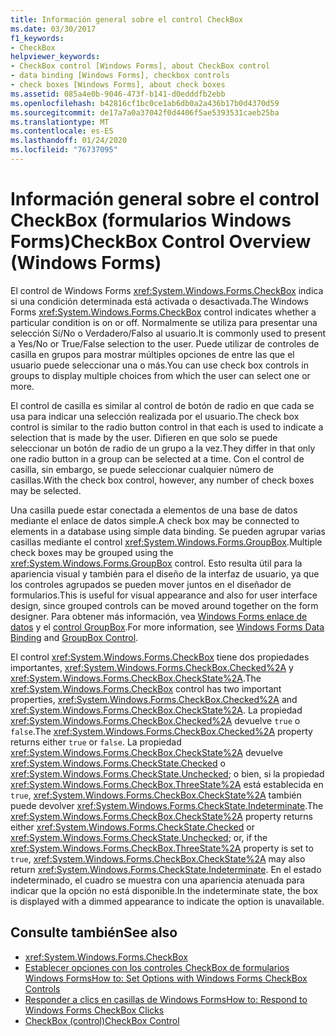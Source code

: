 ```yaml
---
title: Información general sobre el control CheckBox
ms.date: 03/30/2017
f1_keywords:
- CheckBox
helpviewer_keywords:
- CheckBox control [Windows Forms], about CheckBox control
- data binding [Windows Forms], checkbox controls
- check boxes [Windows Forms], about check boxes
ms.assetid: 085a4e0b-9046-473f-b141-d0edddfb2ebb
ms.openlocfilehash: b42816cf1bc0ce1ab6db0a2a436b17b0d4370d59
ms.sourcegitcommit: de17a7a0a37042f0d4406f5ae5393531caeb25ba
ms.translationtype: MT
ms.contentlocale: es-ES
ms.lasthandoff: 01/24/2020
ms.locfileid: "76737095"
---
```

# <a name="checkbox-control-overview-windows-forms"></a><span data-ttu-id="4da97-102">Información general sobre el control CheckBox (formularios Windows Forms)</span><span class="sxs-lookup"><span data-stu-id="4da97-102">CheckBox Control Overview (Windows Forms)</span></span>
<span data-ttu-id="4da97-103">El control de Windows Forms <xref:System.Windows.Forms.CheckBox> indica si una condición determinada está activada o desactivada.</span><span class="sxs-lookup"><span data-stu-id="4da97-103">The Windows Forms <xref:System.Windows.Forms.CheckBox> control indicates whether a particular condition is on or off.</span></span> <span data-ttu-id="4da97-104">Normalmente se utiliza para presentar una selección Sí/No o Verdadero/Falso al usuario.</span><span class="sxs-lookup"><span data-stu-id="4da97-104">It is commonly used to present a Yes/No or True/False selection to the user.</span></span> <span data-ttu-id="4da97-105">Puede utilizar de controles de casilla en grupos para mostrar múltiples opciones de entre las que el usuario puede seleccionar una o más.</span><span class="sxs-lookup"><span data-stu-id="4da97-105">You can use check box controls in groups to display multiple choices from which the user can select one or more.</span></span>  
  
 <span data-ttu-id="4da97-106">El control de casilla es similar al control de botón de radio en que cada se usa para indicar una selección realizada por el usuario.</span><span class="sxs-lookup"><span data-stu-id="4da97-106">The check box control is similar to the radio button control in that each is used to indicate a selection that is made by the user.</span></span> <span data-ttu-id="4da97-107">Difieren en que solo se puede seleccionar un botón de radio de un grupo a la vez.</span><span class="sxs-lookup"><span data-stu-id="4da97-107">They differ in that only one radio button in a group can be selected at a time.</span></span> <span data-ttu-id="4da97-108">Con el control de casilla, sin embargo, se puede seleccionar cualquier número de casillas.</span><span class="sxs-lookup"><span data-stu-id="4da97-108">With the check box control, however, any number of check boxes may be selected.</span></span>  
  
 <span data-ttu-id="4da97-109">Una casilla puede estar conectada a elementos de una base de datos mediante el enlace de datos simple.</span><span class="sxs-lookup"><span data-stu-id="4da97-109">A check box may be connected to elements in a database using simple data binding.</span></span> <span data-ttu-id="4da97-110">Se pueden agrupar varias casillas mediante el control <xref:System.Windows.Forms.GroupBox>.</span><span class="sxs-lookup"><span data-stu-id="4da97-110">Multiple check boxes may be grouped using the <xref:System.Windows.Forms.GroupBox> control.</span></span> <span data-ttu-id="4da97-111">Esto resulta útil para la apariencia visual y también para el diseño de la interfaz de usuario, ya que los controles agrupados se pueden mover juntos en el diseñador de formularios.</span><span class="sxs-lookup"><span data-stu-id="4da97-111">This is useful for visual appearance and also for user interface design, since grouped controls can be moved around together on the form designer.</span></span> <span data-ttu-id="4da97-112">Para obtener más información, vea [Windows Forms enlace de datos](../windows-forms-data-binding.md) y el [control GroupBox](groupbox-control-windows-forms.md).</span><span class="sxs-lookup"><span data-stu-id="4da97-112">For more information, see [Windows Forms Data Binding](../windows-forms-data-binding.md) and [GroupBox Control](groupbox-control-windows-forms.md).</span></span>  
  
 <span data-ttu-id="4da97-113">El control <xref:System.Windows.Forms.CheckBox> tiene dos propiedades importantes, <xref:System.Windows.Forms.CheckBox.Checked%2A> y <xref:System.Windows.Forms.CheckBox.CheckState%2A>.</span><span class="sxs-lookup"><span data-stu-id="4da97-113">The <xref:System.Windows.Forms.CheckBox> control has two important properties, <xref:System.Windows.Forms.CheckBox.Checked%2A> and <xref:System.Windows.Forms.CheckBox.CheckState%2A>.</span></span> <span data-ttu-id="4da97-114">La propiedad <xref:System.Windows.Forms.CheckBox.Checked%2A> devuelve `true` o `false`.</span><span class="sxs-lookup"><span data-stu-id="4da97-114">The <xref:System.Windows.Forms.CheckBox.Checked%2A> property returns either `true` or `false`.</span></span> <span data-ttu-id="4da97-115">La propiedad <xref:System.Windows.Forms.CheckBox.CheckState%2A> devuelve <xref:System.Windows.Forms.CheckState.Checked> o <xref:System.Windows.Forms.CheckState.Unchecked>; o bien, si la propiedad <xref:System.Windows.Forms.CheckBox.ThreeState%2A> está establecida en `true`, <xref:System.Windows.Forms.CheckBox.CheckState%2A> también puede devolver <xref:System.Windows.Forms.CheckState.Indeterminate>.</span><span class="sxs-lookup"><span data-stu-id="4da97-115">The <xref:System.Windows.Forms.CheckBox.CheckState%2A> property returns either <xref:System.Windows.Forms.CheckState.Checked> or <xref:System.Windows.Forms.CheckState.Unchecked>; or, if the <xref:System.Windows.Forms.CheckBox.ThreeState%2A> property is set to `true`, <xref:System.Windows.Forms.CheckBox.CheckState%2A> may also return <xref:System.Windows.Forms.CheckState.Indeterminate>.</span></span> <span data-ttu-id="4da97-116">En el estado indeterminado, el cuadro se muestra con una apariencia atenuada para indicar que la opción no está disponible.</span><span class="sxs-lookup"><span data-stu-id="4da97-116">In the indeterminate state, the box is displayed with a dimmed appearance to indicate the option is unavailable.</span></span>  
  
## <a name="see-also"></a><span data-ttu-id="4da97-117">Consulte también</span><span class="sxs-lookup"><span data-stu-id="4da97-117">See also</span></span>

- <xref:System.Windows.Forms.CheckBox>
- [<span data-ttu-id="4da97-118">Establecer opciones con los controles CheckBox de formularios Windows Forms</span><span class="sxs-lookup"><span data-stu-id="4da97-118">How to: Set Options with Windows Forms CheckBox Controls</span></span>](how-to-set-options-with-windows-forms-checkbox-controls.md)
- [<span data-ttu-id="4da97-119">Responder a clics en casillas de Windows Forms</span><span class="sxs-lookup"><span data-stu-id="4da97-119">How to: Respond to Windows Forms CheckBox Clicks</span></span>](how-to-respond-to-windows-forms-checkbox-clicks.md)
- [<span data-ttu-id="4da97-120">CheckBox (control)</span><span class="sxs-lookup"><span data-stu-id="4da97-120">CheckBox Control</span></span>](checkbox-control-windows-forms.md)
